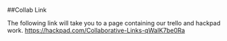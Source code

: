 ##Collab Link

The following link will take you to a page containing our trello and hackpad work.
https://hackpad.com/Collaborative-Links-qWaIK7be0Ra

